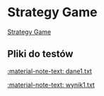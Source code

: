# Strategy Game

[Strategy Game](https://onlinejudge.org/index.php?option=com_onlinejudge&Itemid=8&page=show_problem&category=0&problem=4838&mosmsg=Submission+received+with+ID+28679415)

## Pliki do testów

[:material-note-text: dane1.txt](../../../assets/strategy-game-input1.txt)

[:material-note-text: wynik1.txt](../../../assets/strategy-game-output1.txt)
